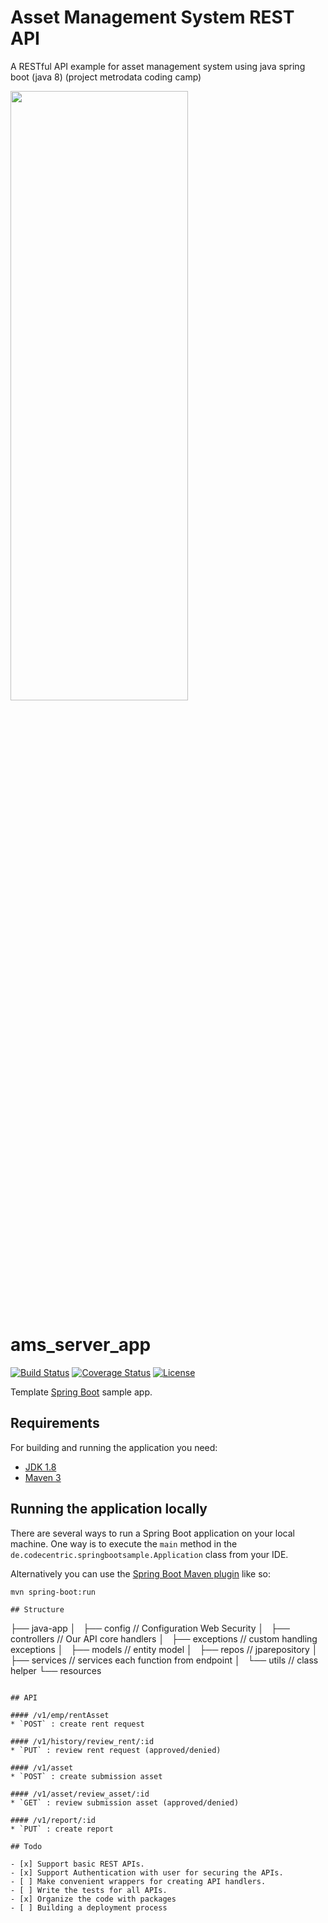 # Asset Management System REST API
A RESTful API example for asset management system using java spring boot (java 8) (project metrodata coding camp)

<img src="https://user-images.githubusercontent.com/44419939/212777175-7dac4c3c-6bf5-4c4b-add5-f2f77dd0ead4.png" width="75%" height="50%">

# ams_server_app

[![Build Status](https://travis-ci.org/codecentric/springboot-sample-app.svg?branch=master)](https://travis-ci.org/codecentric/springboot-sample-app)
[![Coverage Status](https://coveralls.io/repos/github/codecentric/springboot-sample-app/badge.svg?branch=master)](https://coveralls.io/github/codecentric/springboot-sample-app?branch=master)
[![License](http://img.shields.io/:license-apache-blue.svg)](http://www.apache.org/licenses/LICENSE-2.0.html)

Template [Spring Boot](http://projects.spring.io/spring-boot/) sample app.

## Requirements

For building and running the application you need:

- [JDK 1.8](http://www.oracle.com/technetwork/java/javase/downloads/jdk8-downloads-2133151.html)
- [Maven 3](https://maven.apache.org)

## Running the application locally

There are several ways to run a Spring Boot application on your local machine. One way is to execute the `main` method in the `de.codecentric.springbootsample.Application` class from your IDE.

Alternatively you can use the [Spring Boot Maven plugin](https://docs.spring.io/spring-boot/docs/current/reference/html/build-tool-plugins-maven-plugin.html) like so:

```shell
mvn spring-boot:run

## Structure
```
├── java-app
│   ├── config // Configuration Web Security
│   ├── controllers // Our API core handlers
│   ├── exceptions  // custom handling exceptions
│   ├── models  // entity model
│   ├── repos     // jparepository
│   ├── services // services each function from endpoint
│   └── utils     // class helper
└── resources
    
```

## API

#### /v1/emp/rentAsset
* `POST` : create rent request

#### /v1/history/review_rent/:id
* `PUT` : review rent request (approved/denied)

#### /v1/asset
* `POST` : create submission asset

#### /v1/asset/review_asset/:id
* `GET` : review submission asset (approved/denied)

#### /v1/report/:id
* `PUT` : create report

## Todo

- [x] Support basic REST APIs.
- [x] Support Authentication with user for securing the APIs.
- [ ] Make convenient wrappers for creating API handlers.
- [ ] Write the tests for all APIs.
- [x] Organize the code with packages
- [ ] Building a deployment process 
